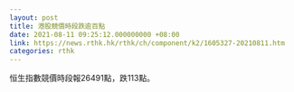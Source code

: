 ```yaml
---
layout: post
title: 港股競價時段跌逾百點
date: 2021-08-11 09:25:12.000000000 +08:00
link: https://news.rthk.hk/rthk/ch/component/k2/1605327-20210811.htm
categories: rthk
---
```


恒生指數競價時段報26491點，跌113點。
